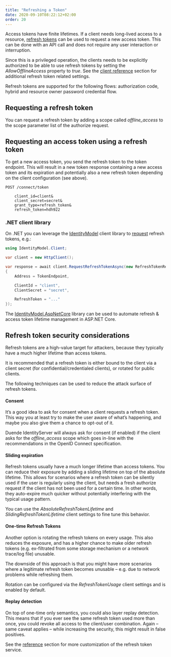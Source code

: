 ```yaml
---
title: "Refreshing a Token"
date: 2020-09-10T08:22:12+02:00
order: 20
---
```


Access tokens have finite lifetimes. If a client needs long-lived access to a resource, [refresh tokens](https://datatracker.ietf.org/doc/html/rfc6749#section-1.5) can be used to request a new access token. This can be done with an API call and does not require any user interaction or interruption.

Since this is a privileged operation, the clients needs to be explicitly authorized to be able to use refresh tokens by setting the *AllowOfflineAccess* property to *true*. See the [client reference](/identityserver/v5/reference/models/client#refresh-token) section for additional refresh token related settings.

Refresh tokens are supported for the following flows: authorization code, hybrid and resource owner password credential flow.

## Requesting a refresh token
You can request a refresh token by adding a scope called *offline_access* to the scope parameter list of the authorize request.

## Requesting an access token using a refresh token
To get a new access token, you send the refresh token to the token endpoint.
This will result in a new token response containing a new access token and its expiration and potentially also a new refresh token depending on the client configuration (see above).

```text
POST /connect/token

    client_id=client&
    client_secret=secret&
    grant_type=refresh_token&
    refresh_token=hdh922
```

### .NET client library
On .NET you can leverage the [IdentityModel](https://identitymodel.readthedocs.io) client library to [request](https://identitymodel.readthedocs.io/en/latest/client/token.html) refresh tokens, e.g.:

```cs
using IdentityModel.Client;

var client = new HttpClient();

var response = await client.RequestRefreshTokenAsync(new RefreshTokenRequest
{
    Address = TokenEndpoint,

    ClientId = "client",
    ClientSecret = "secret",

    RefreshToken = "..."
});
```

The [IdentityModel.AspNetCore](https://identitymodel.readthedocs.io/en/latest/aspnetcore/web.html) library can be used to automate refresh & access token lifetime management in ASP.NET Core.

## Refresh token security considerations
Refresh tokens are a high-value target for attackers, because they typically have a much higher lifetime than access tokens.

It is recommended that a refresh token is either bound to the client via a client secret (for confidential/credentialed clients), or rotated for public clients.

The following techniques can be used to reduce the attack surface of refresh tokens.

#### Consent
It’s a good idea to ask for consent when a client requests a refresh token. This way you at least try to make the user aware of what’s happening, and maybe you also give them a chance to opt-out of it. 

Duende IdentityServer will always ask for consent (if enabled) if the client asks for the *offline_access* scope which goes in-line with the recommendations in the OpenID Connect specification.

#### Sliding expiration
Refresh tokens usually have a much longer lifetime than access tokens. You can reduce their exposure by adding a sliding lifetime on top of the absolute lifetime. This allows for scenarios where a refresh token can be silently used if the user is regularly using the client, but needs a fresh authorize request if the client has not been used for a certain time. In other words, they auto-expire much quicker without potentially interfering with the typical usage pattern.

You can use the *AbsoluteRefreshTokenLifetime* and *SlidingRefreshTokenLifetime* client settings to fine tune this behavior.

#### One-time Refresh Tokens
Another option is rotating the refresh tokens on every usage. This also reduces the exposure, and has a higher chance to make older refresh tokens (e.g. ex-filtrated from some storage mechanism or a network trace/log file) unusable.

The downside of this approach is that you might have more scenarios where a legitimate refresh token becomes unusable – e.g. due to network problems while refreshing them.

Rotation can be configured via the *RefreshTokenUsage* client settings and is enabled by default.

#### Replay detection
On top of one-time only semantics, you could also layer replay detection. This means that if you ever see the same refresh token used more than once, you could revoke all access to the client/user combination. Again – same caveat applies – while increasing the security, this might result in false positives.

See the [reference](/identityserver/v5/reference/services/refresh_token_service) section for more customization of the refresh token service.
